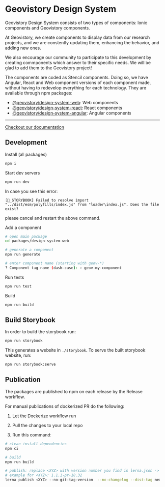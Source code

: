 # Geovistory Design System

Geovistory Design System consists of two types of components: Ionic components and Geovistory components.

At Geovistory, we create components to display data from our research projects, and we are constently updating them, enhancing the behavior, and adding new ones.

We also encourage our community to participate to this development by creating commponents which answer to their specific needs. We will be glad to add them to the Geovistory project!


The components are coded as Stencil components. Doing so, we have Angular, React and Web component versions of each component made, without having to redevelop everything for each technology. They are available through npm packages:

* [@geovistory/design-system-web](https://www.npmjs.com/package/@geovistory/design-system-web): Web components
* [@geovistory/design-system-react](https://www.npmjs.com/package/@geovistory/design-system-react): React components
* [@geovistory/design-system-angular](https://www.npmjs.com/package/@geovistory/design-system-angular): Angular components

---


[Checkout our documentation](https://design.geovistory.org/)



## Development

Install (all packages)

```bash
npm i
```

Start dev servers
```bash
npm run dev
```

In case you see this error:

```
[📕_STORYBOOK] Failed to resolve import "../dist/esm/polyfills/index.js" from "loader\index.js". Does the file exist?
```

please cancel and restart the above command.


Add a component
```bash
# open main package
cd packages/design-system-web 

# generate a component
npm run generate

# enter component name (starting with geov-*) 
? Component tag name (dash-case): › geov-my-component
```


Run tests
```bash
npm run test
```

Build
```bash
npm run build
```

## Build Storybook

In order to build the storybook run:

```bash
npm run storybook
```

This generates a website in `./storybook`. To serve the built storybook website, run:

```bash
npm run storybook:serve
```



## Publication

The packages are published to npm on each release by the Release workflow.

For manual publications of dockerized PR do the following:

1. Let the Dockerize workflow run

2. Pull the changes to your local repo

3. Run this command:

```bash
# clean install dependencies
npm ci

# build
npm run build

# publish: replace <XYZ> with version number you find in lerna.json -> version
# example for <XYZ>: 1.1.1-pr-18.32 
lerna publish <XYZ> --no-git-tag-version  --no-changelog --dist-tag next

```